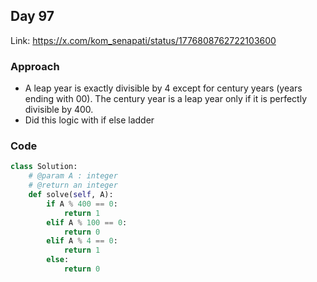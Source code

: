 ## Day 97

Link: https://x.com/kom_senapati/status/1776808762722103600

### Approach

- A leap year is exactly divisible by 4 except for century years (years ending with 00). The century year is a leap year only if it is perfectly divisible by 400.
- Did this logic with if else ladder

### Code

```py
class Solution:
    # @param A : integer
    # @return an integer
    def solve(self, A):
        if A % 400 == 0:
            return 1
        elif A % 100 == 0:
            return 0
        elif A % 4 == 0:
            return 1
        else:
            return 0
```
